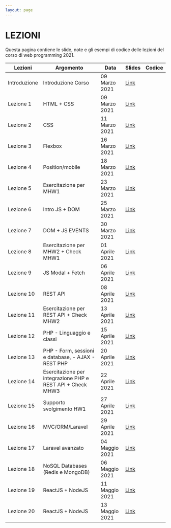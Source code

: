 ```yaml
---
layout: page
---
```


# LEZIONI
Questa pagina contiene le slide, note e gli esempi di codice delle lezioni del corso di web programming 2021.


| Lezioni    | Argomento                                                       | Data            | Slides                          | Codice      |
|------------|-----------------------------------------------------------------|-----------------|-------------------------------  |-------------|
| Introduzione  | Introduzione Corso                                           | 09 Marzo 2021   | [Link](https://drive.google.com/file/d/1IJ0YSVa5bRcM_ZrCnDXTHvEy0EeDsWkX/view?usp=sharing)                                         |             |
| Lezione 1  | HTML + CSS                                                      | 09 Marzo 2021   | [Link](https://drive.google.com/file/d/1_90rl-51YiViR6deMLtBrlO4Zvf2BSew/view?usp=sharing)                                         |             |
| Lezione 2  | CSS                                                             | 11 Marzo 2021   | [Link](https://drive.google.com/file/d/180nPa4GNTvo0qR_iqiU1TSwAbB_8D1sM/view?usp=sharing)    |             |
| Lezione 3  | Flexbox                                                         | 16 Marzo 2021   | [Link](https://drive.google.com/file/d/1AppEjI0lua0GmvrVDSZKFmfa7-XPdvAN/view?usp=sharing)                     |             |
| Lezione 4  | Position/mobile                                                 | 18 Marzo 2021   | [Link](https://drive.google.com/file/d/1TWBpWSPqdgB9OeKdvcK83iBRtIVC0wsz/view?usp=sharing)                     |             |   
| Lezione 5  | Esercitazione per MHW1                                      | 23 Marzo 2021   | [Link][404]                     |             |
| Lezione 6  | Intro JS + DOM                                                  | 25 Marzo 2021   | [Link][404]                     |             |
| Lezione 7  | DOM +  JS EVENTS                                                | 30 Marzo 2021   | [Link][404]                     |             |
| Lezione 8  | Esercitazione per MHW2 + Check MHW1                         | 01 Aprile 2021  | [Link][404]                     |             |
| Lezione 9  | JS Modal +  Fetch                                               | 06 Aprile 2021  | [Link][404]                     |             |
| Lezione 10 | REST API                                                        | 08 Aprile 2021  | [Link][404]                     |             |
| Lezione 11 | Esercitazione per REST API + Check MHW2                     | 13 Aprile 2021  | [Link][404]                     |             |
| Lezione 12 | PHP - Linguaggio e classi                                       | 15 Aprile 2021  | [Link][404]                     |             |
| Lezione 13 | PHP - Form, sessioni e database, - AJAX - REST PHP              | 20 Aprile 2021  | [Link][404]                     |             |
| Lezione 14 | Esercitazione per integrazione PHP e REST API  + Check MHW3 | 22 Aprile 2021  | [Link][404]                     |             |
| Lezione 15 | Supporto svolgimento HW1                                        | 27 Aprile 2021  | [Link][404]                     |             |
| Lezione 16 | MVC/ORM/Laravel                                                 | 29 Aprile 2021  | [Link][404]                     |             |
| Lezione 17 | Laravel avanzato                                                | 04 Maggio 2021  | [Link][404]                     |             |
| Lezione 18 | NoSQL Databases (Redis e MongoDB)                               | 06 Maggio 2021  | [Link][404]                     |             |
| Lezione 19 | ReactJS + NodeJS                                                | 11 Maggio 2021  | [Link][404]                     |             |
| Lezione 20 | ReactJS + NodeJS                                                | 13 Maggio 2021  | [Link][404]                     |             |

[404]: /web-programming-course/fallback

